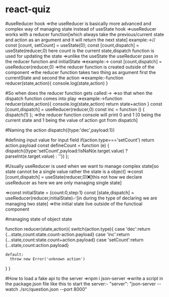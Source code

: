 # react-quiz
#useReducer hook
=>the useReducer is basically more advanced and complex way of managing state instead of useState hook
=>useReducer works with a reducer function[which always take the previous/current state and action as an argument and it will return the next state]
example:->// const [count, setCount] = useState(0);
  const [count,dispatch] = useState(reducer,0)
here count is the current state,dispatch function is used for updating the state
=>unlike the useState the useReducer pass in the reducer function and initialState 
=>example:->  const [count,dispatch] = useReducer(reducer,0)
=>the reducer function is created outside of the component
=>the reducer function takes two thing as argument first the currentState and second the action
=>example:-function reducer(state,action){
  console.log(state,action)
}

#So when does the reducer function gets called:->
=>so that when the dispatch function comes into play
=>example:->function reducer(state,action){
  console.log(state,action)
  return state+action
}
  const [count,dispatch] = useReducer(reducer,0)
const inc = function () {
    dispatch(1)
  };
=>the reducer function console will print 0 and 1 [0 being the current state and 1 being the value of action got from dispatch]

#Naming the action
dispatch({type:'dec',payload:1})

#defining input value for input field
  if(action.type==='setCount') return action.payload
  const defineCount = function (e) {
    dispatch({type:'setCount',payload:!isNaN(e.target.value) ? parseInt(e.target.value) : ''})
  };

#Usually useReducer is used when we want to manage complex state[so state cannot be a single value rather the state is a object]
=>const [count,dispatch] = useState(reducer,0)❌[this not how we declare useReducer as here we are only managing single state]

=>const initialState = {count:0,step:1}
  const [state,dispatch] = useReducer(reducer,initialState)✅[in during the type of declaring we are managing two state]
=>the initial state live outside of the functioal component

#managing state of object state

function reducer(state,action){
  switch(action.type){
    case 'dec':return {...state,count:state.count-action.payload}
    case 'inc':return {...state,count:state.count+action.payload}
    case 'setCount':return {...state,count:action.payload}

    default:
      throw new Error('unknown action')
  }
}

#How to load a fake api to the server
=>npm i json-server
=>write a script in the package.json file like this to start the server:-
"server": "json-server --watch ./src/question.json --port 8000"
